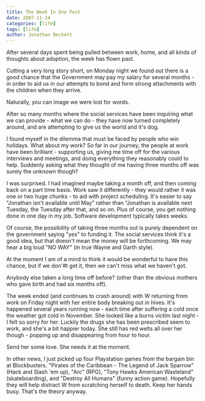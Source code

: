 ```yaml
---
title: The Week In One Post
date: 2007-11-24
categories: [life]
tags: [life]
author: Jonathan Beckett
---
```


After several days spent being pulled between work, home, and all kinds of thoughts about adoption, the week has flown past.

Cutting a very long story short, on Monday night we found out there is a good chance that the Government may pay my salary for several months - in order to aid us in our attempts to bond and form strong attachments with the children when they arrive.

Naturally, you can image we were lost for words.

After so many months where the social services have been inquiring what we can provide - what we can do - they have now turned completely around, and are attempting to give us the world and it's dog.

I found myself in the dilemma that must be faced by people who win holidays. What about my work? So far in our journey, the people at work have been brilliant - supporting us, giving me time off for the various interviews and meetings, and doing everything they reasonably could to help. Suddenly asking what they thought of me having three months off was surely the unknown though?

I was surprised. I had imagined maybe taking a month off, and then coming back on a part time basis. Work saw it differently - they would rather it was one or two huge chunks - to aid with project scheduling. It's easier to say "Jonathan isn't available until May" rather than "Jonathan is available next Tuesday, the Tuesday after that, and so on. Plus of course, you get nothing done in one day in my job. Software development typically takes weeks.

Of course, the possibility of taking three months out is purely dependent on the government saying "yes" to funding it. The social services think it's a good idea, but that doesn't mean the money will be forthcoming. We may hear a big loud "NO WAY" (in true Wayne and Garth style).

At the moment I am of a mind to think it would be wonderful to have this chance, but if we don'#t get it, then we can't miss what we haven't got.

Anybody else taken a long time off before? (other than the obvious mothers who gave birth and had six months off).

The week ended (and continues to crash around) with W returning from work on Friday night with her entire body breaking out in hives. It's happened several years running now - each time after suffering a cold once the weather got cold in November. She looked like a burns victim last night - I felt so sorry for her. Luckily the drugs she has been prescribed seem to work, and she's a bit happier today. She still has red welts all over her though - popping up and disappearing from hour to hour.

Send her some love. She needs it at the moment.

In other news, I just picked up four Playstation games from the bargain bin at Blockbusters. "Pirates of the Caribbean - The Legend of Jack Sparrow" (Hack and Slash 'em up), "Arc" (RPG), "Tony Hawks American Wasteland" (skateboarding), and "Destroy All Humans" (funny action game). Hopefully they will help distract W from scratching herself to death. Keep her hands busy. That's the theory anyway.